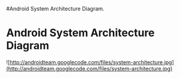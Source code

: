 #Android System Architecture Diagram.

# Android System Architecture Diagram #

![http://androidteam.googlecode.com/files/system-architecture.jpg](http://androidteam.googlecode.com/files/system-architecture.jpg)
